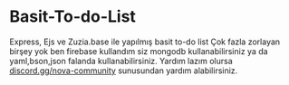 # Basit-To-do-List
Express, Ejs ve Zuzia.base ile yapılmış basit to-do list
Çok fazla zorlayan birşey yok ben firebase kullandım siz mongodb kullanabilirsiniz ya da yaml,bson,json falanda kullanabilirsiniz.
Yardım lazım olursa [discord.gg/nova-community](discord.gg/nova-community) sunusundan yardım alabilirsiniz.

